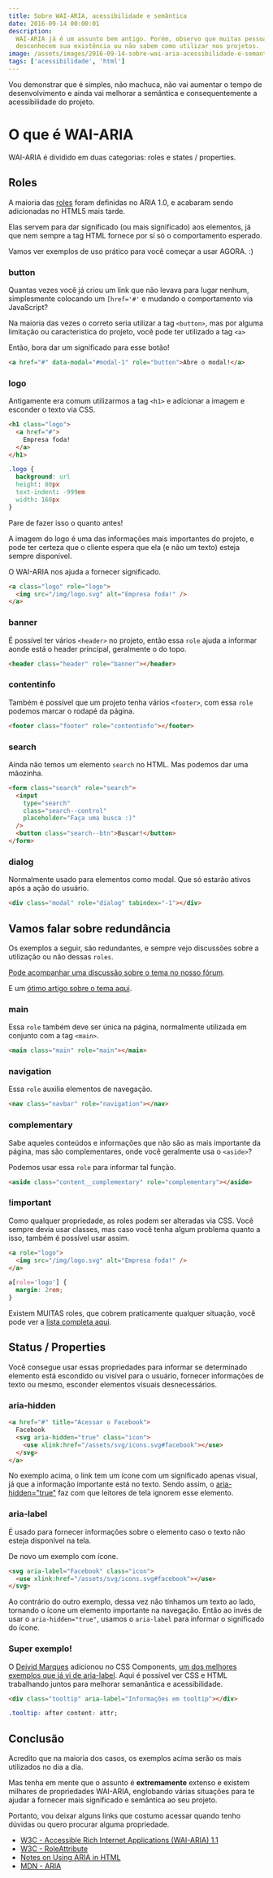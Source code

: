 ```yaml
---
title: Sobre WAI-ARIA, acessibilidade e semântica
date: 2016-09-14 00:00:01
description:
  WAI-ARIA já é um assunto bem antigo. Porém, observo que muitas pessoas
  desconhecem sua existência ou não sabem como utilizar nos projetos.
image: /assets/images/2016-09-14-sobre-wai-aria-acessibilidade-e-semantica.png
tags: ['acessibilidade', 'html']
---
```


Vou demonstrar que é simples, não machuca, não vai aumentar o tempo de
desenvolvimento e ainda vai melhorar a semântica e consequentemente a
acessibilidade do projeto.

# O que é WAI-ARIA

WAI-ARIA é dividido em duas categorias: roles e states / properties.

## Roles

A maioria das [roles](https://www.w3.org/WAI/PF/HTML/wiki/RoleAttribute) foram
definidas no ARIA 1.0, e acabaram sendo adicionadas no HTML5 mais tarde.

Elas servem para dar significado (ou mais significado) aos elementos, já que nem
sempre a tag HTML fornece por sí só o comportamento esperado.

Vamos ver exemplos de uso prático para você começar a usar AGORA. :)

### button

Quantas vezes você já criou um link que não levava para lugar nenhum,
simplesmente colocando um `[href='#'` e mudando o comportamento via JavaScript?

Na maioria das vezes o correto seria utilizar a tag `<button>`, mas por alguma
limitação ou caracteristica do projeto, você pode ter utilizado a tag `<a>`

Então, bora dar um significado para esse botão!

```html
<a href="#" data-modal="#modal-1" role="button">Abre o modal!</a>
```

### logo

Antigamente era comum utilizarmos a tag `<h1>` e adicionar a imagem e esconder o
texto via CSS.

```html
<h1 class="logo">
  <a href="#">
    Empresa foda!
  </a>
</h1>
```

```css
.logo {
  background: url
  height: 80px
  text-indent: -999em
  width: 160px
}
```

Pare de fazer isso o quanto antes!

A imagem do logo é uma das informações mais importantes do projeto, e pode ter
certeza que o cliente espera que ela (e não um texto) esteja sempre disponível.

O WAI-ARIA nos ajuda a fornecer significado.

```html
<a class="logo" role="logo">
  <img src="/img/logo.svg" alt="Empresa foda!" />
</a>
```

### banner

É possível ter vários `<header>` no projeto, então essa `role` ajuda a informar
aonde está o header principal, geralmente o do topo.

```html
<header class="header" role="banner"></header>
```

### contentinfo

Também é possível que um projeto tenha vários `<footer>`, com essa `role`
podemos marcar o rodapé da página.

```html
<footer class="footer" role="contentinfo"></footer>
```

### search

Ainda não temos um elemento `search` no HTML. Mas podemos dar uma mãozinha.

```html
<form class="search" role="search">
  <input
    type="search"
    class="search--control"
    placeholder="Faça uma busca :)"
  />
  <button class="search--btn">Buscar!</button>
</form>
```

### dialog

Normalmente usado para elementos como modal. Que só estarão ativos após a ação
do usuário.

```html
<div class="modal" role="dialog" tabindex="-1"></div>
```

## Vamos falar sobre redundância

Os exemplos a seguir, são redundantes, e sempre vejo discussões sobre a
utilização ou não dessas `roles`.

[Pode acompanhar uma discussão sobre o tema no nosso fórum](https://github.com/frontendbr/forum/issues/302).

E um
[ótimo artigo sobre o tema aqui](http://html5doctor.com/on-html-belts-and-aria-braces).

### main

Essa `role` também deve ser única na página, normalmente utilizada em conjunto
com a tag `<main>`.

```html
<main class="main" role="main"></main>
```

### navigation

Essa `role` auxilia elementos de navegação.

```html
<nav class="navbar" role="navigation"></nav>
```

### complementary

Sabe aqueles conteúdos e informações que não são as mais importante da página,
mas são complementares, onde você geralmente usa o `<aside>`?

Podemos usar essa `role` para informar tal função.

```html
<aside class="content__complementary" role="complementary"></aside>
```

### !important

Como qualquer propriedade, as roles podem ser alteradas via CSS. Você sempre
devia usar classes, mas caso você tenha algum problema quanto a isso, também é
possível usar assim.

```html
<a role="logo">
  <img src="/img/logo.svg" alt="Empresa foda!" />
</a>
```

```css
a[role='logo'] {
  margin: 2rem;
}
```

Existem MUITAS roles, que cobrem praticamente qualquer situação, você pode ver a
[lista completa aqui](https://www.w3.org/WAI/PF/HTML/wiki/RoleAttribute).

## Status / Properties

Você consegue usar essas propriedades para informar se determinado elemento está
escondido ou visível para o usuário, fornecer informações de texto ou mesmo,
esconder elementos visuais desnecessários.

### aria-hidden

```html
<a href="#" title="Acessar o Facebook">
  Facebook
  <svg aria-hidden="true" class="icon">
    <use xlink:href="/assets/svg/icons.svg#facebook"></use>
  </svg>
</a>
```

No exemplo acima, o link tem um ícone com um significado apenas visual, já que a
informação importante está no texto. Sendo assim, o
[aria-hidden="true"](https://www.w3.org/TR/wai-aria/states_and_properties#aria-hidden)
faz com que leitores de tela ignorem esse elemento.

### aria-label

É usado para fornecer informações sobre o elemento caso o texto não esteja
disponível na tela.

De novo um exemplo com ícone.

```html
<svg aria-label="Facebook" class="icon">
  <use xlink:href="/assets/svg/icons.svg#facebook"></use>
</svg>
```

Ao contrário do outro exemplo, dessa vez não tínhamos um texto ao lado, tornando
o ícone um elemento importante na navegação. Então ao invés de usar o
`aria-hidden="true"`, usamos o `aria-label` para informar o significado do
ícone.

### Super exemplo!

O [Deivid Marques](https://twitter.com/deividmarques) adicionou no CSS
Components,
[um dos melhores exemplos que já vi de aria-label](http://www.felipefialho.com/css-components/#component-tooltip).
Aqui é possível ver CSS e HTML trabalhando juntos para melhorar semanântica e
acessibilidade.

```html
<div class="tooltip" aria-label="Informações em tooltip"></div>
```

```css
.tooltip: after content: attr;
```

## Conclusão

Acredito que na maioria dos casos, os exemplos acima serão os mais utilizados no
dia a dia.

Mas tenha em mente que o assunto é **extremamente** extenso e existem milhares
de propriedades WAI-ARIA, englobando várias situações para te ajudar a fornecer
mais significado e semântica ao seu projeto.

Portanto, vou deixar alguns links que costumo acessar quando tenho dúvidas ou
quero procurar alguma propriedade.

- [W3C - Accessible Rich Internet Applications (WAI-ARIA) 1.1](https://www.w3.org/TR/wai-aria-1.1)
- [W3C - RoleAttribute](https://www.w3.org/WAI/PF/HTML/wiki/RoleAttribute)
- [Notes on Using ARIA in HTML](http://w3c.github.io/aria-in-html)
- [MDN - ARIA](https://developer.mozilla.org/en-US/docs/Web/Accessibility/ARIA)

